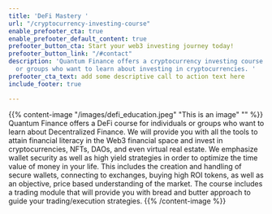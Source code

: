 ```yaml
---
title: 'DeFi Mastery '
url: "/cryptocurrency-investing-course"
enable_prefooter_cta: true
enable_prefooter_default_content: true
prefooter_button_cta: Start your web3 investing journey today!
prefooter_button_link: "/#contact"
description: 'Quantum Finance offers a cryptocurrency investing course for individuals
  or groups who want to learn about investing in cryptocurrencies. '
prefooter_cta_text: add some descriptive call to action text here
include_footer: true

---
```

{{% content-image "/images/defi_education.jpeg" "This is an image" "" %}} 
Quantum Finance offers a DeFi course for individuals or groups who want to learn about Decentralized Finance. We will provide you with all the tools to attain financial literacy in the Web3 financial space and invest in cryptocurrencies, NFTs, DAOs, and even virtual real estate. We emphasize wallet security as well as high yield strategies in order to optimize the time value of money in your life. This includes the creation and handling of secure wallets, connecting to exchanges, buying high ROI tokens, as well as an objective, price based understanding of the market. The course includes a trading module that will provide you with bread and butter approach to guide your trading/execution strategies.
{{% /content-image %}}
